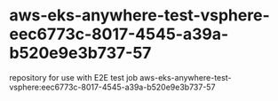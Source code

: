 # aws-eks-anywhere-test-vsphere-eec6773c-8017-4545-a39a-b520e9e3b737-57
repository for use with E2E test job aws-eks-anywhere-test-vsphere:eec6773c-8017-4545-a39a-b520e9e3b737-57
